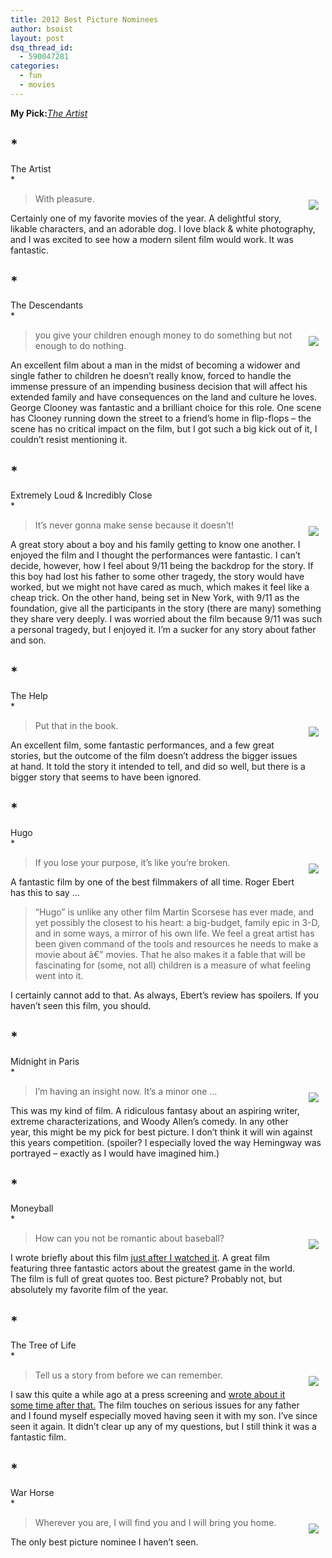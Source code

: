 ```yaml
---
title: 2012 Best Picture Nominees
author: bsoist
layout: post
dsq_thread_id:
  - 590047281
categories:
  - fun
  - movies
---
```

**My Pick:***<u>The Artist</u>*

## *  
The Artist  
*

<div style="float:right;padding:10px;">
  <a href="http://www.amazon.com/gp/product/B0059XTUMC/ref=as_li_ss_il?ie=UTF8&#038;tag=weifyoasme-20&#038;linkCode=as2&#038;camp=1789&#038;creative=390957&#038;creativeASIN=B0059XTUMC"><img border="0" src="http://ws.assoc-amazon.com/widgets/q?_encoding=UTF8&#038;Format=_SL110_&#038;ASIN=B0059XTUMC&#038;MarketPlace=US&#038;ID=AsinImage&#038;WS=1&#038;tag=weifyoasme-20&#038;ServiceVersion=20070822" /></a><img src="http://www.assoc-amazon.com/e/ir?t=weifyoasme-20&#038;l=as2&#038;o=1&#038;a=B0059XTUMC" width="1" height="1" border="0" alt="" style="border:none !important; margin:0px !important;" />
</div>

> With pleasure. 

Certainly one of my favorite movies of the year. A delightful story, likable characters, and an adorable dog. I love black & white photography, and I was excited to see how a modern silent film would work. It was fantastic. 

## *  
The Descendants  
*

<div style="float:right;padding:10px;">
  <a href="http://www.amazon.com/gp/product/B004UXUX7S/ref=as_li_ss_il?ie=UTF8&#038;tag=weifyoasme-20&#038;linkCode=as2&#038;camp=1789&#038;creative=390957&#038;creativeASIN=B004UXUX7S"><img border="0" src="http://ws.assoc-amazon.com/widgets/q?_encoding=UTF8&#038;Format=_SL110_&#038;ASIN=B004UXUX7S&#038;MarketPlace=US&#038;ID=AsinImage&#038;WS=1&#038;tag=weifyoasme-20&#038;ServiceVersion=20070822" /></a><img src="http://www.assoc-amazon.com/e/ir?t=weifyoasme-20&#038;l=as2&#038;o=1&#038;a=B004UXUX7S" width="1" height="1" border="0" alt="" style="border:none !important; margin:0px !important;" /></p>
</div>

> you give your children enough money to do something but not enough to do nothing. 

An excellent film about a man in the midst of becoming a widower and single father to children he doesn&#8217;t really know, forced to handle the immense pressure of an impending business decision that will affect his extended family and have consequences on the land and culture he loves. George Clooney was fantastic and a brilliant choice for this role. One scene has Clooney running down the street to a friend&#8217;s home in flip-flops &#8211; the scene has no critical impact on the film, but I got such a big kick out of it, I couldn&#8217;t resist mentioning it. 

## *  
Extremely Loud & Incredibly Close  
*

<div style="float:right;padding:10px;">
  <a href="http://www.amazon.com/gp/product/B0077ATSU4/ref=as_li_ss_il?ie=UTF8&#038;tag=weifyoasme-20&#038;linkCode=as2&#038;camp=1789&#038;creative=390957&#038;creativeASIN=B0077ATSU4"><img border="0" src="http://ws.assoc-amazon.com/widgets/q?_encoding=UTF8&#038;Format=_SL110_&#038;ASIN=B0077ATSU4&#038;MarketPlace=US&#038;ID=AsinImage&#038;WS=1&#038;tag=weifyoasme-20&#038;ServiceVersion=20070822" /></a><img src="http://www.assoc-amazon.com/e/ir?t=weifyoasme-20&#038;l=as2&#038;o=1&#038;a=B0077ATSU4" width="1" height="1" border="0" alt="" style="border:none !important; margin:0px !important;" /></p>
</div>

> It&#8217;s never gonna make sense because it doesn&#8217;t! 

A great story about a boy and his family getting to know one another. I enjoyed the film and I thought the performances were fantastic. I can&#8217;t decide, however, how I feel about 9/11 being the backdrop for the story. If this boy had lost his father to some other tragedy, the story would have worked, but we might not have cared as much, which makes it feel like a cheap trick. On the other hand, being set in New York, with 9/11 as the foundation, give all the participants in the story (there are many) something they share very deeply. I was worried about the film because 9/11 was such a personal tragedy, but I enjoyed it. I&#8217;m a sucker for any story about father and son. 

## *  
The Help  
*

<div style="float:right;padding:10px;">
  <a href="http://www.amazon.com/gp/product/B006IGZWB2/ref=as_li_ss_il?ie=UTF8&#038;tag=weifyoasme-20&#038;linkCode=as2&#038;camp=1789&#038;creative=390957&#038;creativeASIN=B006IGZWB2"><img border="0" src="http://ws.assoc-amazon.com/widgets/q?_encoding=UTF8&#038;Format=_SL110_&#038;ASIN=B006IGZWB2&#038;MarketPlace=US&#038;ID=AsinImage&#038;WS=1&#038;tag=weifyoasme-20&#038;ServiceVersion=20070822" /></a><img src="http://www.assoc-amazon.com/e/ir?t=weifyoasme-20&#038;l=as2&#038;o=1&#038;a=B006IGZWB2" width="1" height="1" border="0" alt="" style="border:none !important; margin:0px !important;" /></p>
</div>

> Put that in the book. 

An excellent film, some fantastic performances, and a few great stories, but the outcome of the film doesn&#8217;t address the bigger issues at hand. It told the story it intended to tell, and did so well, but there is a bigger story that seems to have been ignored. 

## *  
Hugo  
*

<div style="float:right;padding:10px;">
  <a href="http://www.amazon.com/gp/product/B006OAXL92/ref=as_li_ss_il?ie=UTF8&#038;tag=weifyoasme-20&#038;linkCode=as2&#038;camp=1789&#038;creative=390957&#038;creativeASIN=B006OAXL92"><img border="0" src="http://ws.assoc-amazon.com/widgets/q?_encoding=UTF8&#038;Format=_SL110_&#038;ASIN=B006OAXL92&#038;MarketPlace=US&#038;ID=AsinImage&#038;WS=1&#038;tag=weifyoasme-20&#038;ServiceVersion=20070822" /></a><img src="http://www.assoc-amazon.com/e/ir?t=weifyoasme-20&#038;l=as2&#038;o=1&#038;a=B006OAXL92" width="1" height="1" border="0" alt="" style="border:none !important; margin:0px !important;" /></p>
</div>

> If you lose your purpose, it&#8217;s like you&#8217;re broken. 

<div>
  A fantastic film by one of the best filmmakers of all time. Roger Ebert has this to say &#8230;</p> 
  
  <blockquote>
    <p>
      &#8220;Hugo&#8221; is unlike any other film Martin Scorsese has ever made, and yet possibly the closest to his heart: a big-budget, family epic in 3-D, and in some ways, a mirror of his own life. We feel a great artist has been given command of the tools and resources he needs to make a movie about â€” movies. That he also makes it a fable that will be fascinating for (some, not all) children is a measure of what feeling went into it.
    </p>
  </blockquote>
  
  <p>
    I certainly cannot add to that. As always, Ebert&#8217;s review has spoilers. If you haven&#8217;t seen this film, you should.
  </p>
</div>

## *  
Midnight in Paris  
*

<div style="float:right;padding:10px;">
  <a href="http://www.amazon.com/gp/product/B006O5Y0SS/ref=as_li_ss_il?ie=UTF8&#038;tag=weifyoasme-20&#038;linkCode=as2&#038;camp=1789&#038;creative=390957&#038;creativeASIN=B006O5Y0SS"><img border="0" src="http://ws.assoc-amazon.com/widgets/q?_encoding=UTF8&#038;Format=_SL110_&#038;ASIN=B006O5Y0SS&#038;MarketPlace=US&#038;ID=AsinImage&#038;WS=1&#038;tag=weifyoasme-20&#038;ServiceVersion=20070822" /></a><img src="http://www.assoc-amazon.com/e/ir?t=weifyoasme-20&#038;l=as2&#038;o=1&#038;a=B006O5Y0SS" width="1" height="1" border="0" alt="" style="border:none !important; margin:0px !important;" /></p>
</div>

> I&#8217;m having an insight now. It&#8217;s a minor one &#8230; 

This was my kind of film. A ridiculous fantasy about an aspiring writer, extreme characterizations, and Woody Allen&#8217;s comedy. In any other year, this might be my pick for best picture. I don&#8217;t think it will win against this years competition. (spoiler? I especially loved the way Hemingway was portrayed &#8211; exactly as I would have imagined him.) 

## *  
Moneyball  
*

<div style="float:right;padding:10px;">
  <a href="http://www.amazon.com/gp/product/B006MQRLSA/ref=as_li_ss_il?ie=UTF8&#038;tag=weifyoasme-20&#038;linkCode=as2&#038;camp=1789&#038;creative=390957&#038;creativeASIN=B006MQRLSA"><img border="0" src="http://ws.assoc-amazon.com/widgets/q?_encoding=UTF8&#038;Format=_SL110_&#038;ASIN=B006MQRLSA&#038;MarketPlace=US&#038;ID=AsinImage&#038;WS=1&#038;tag=weifyoasme-20&#038;ServiceVersion=20070822" /></a><img src="http://www.assoc-amazon.com/e/ir?t=weifyoasme-20&#038;l=as2&#038;o=1&#038;a=B006MQRLSA" width="1" height="1" border="0" alt="" style="border:none !important; margin:0px !important;" /></p>
</div>

> How can you not be romantic about baseball? 

I wrote briefly about this film [just after I watched it][1]. A great film featuring three fantastic actors about the greatest game in the world. The film is full of great quotes too. Best picture? Probably not, but absolutely my favorite film of the year. 

## *  
The Tree of Life  
*

<div style="float:right;padding:10px;">
  <a href="http://www.amazon.com/gp/product/B005UKJX4E/ref=as_li_ss_il?ie=UTF8&#038;tag=weifyoasme-20&#038;linkCode=as2&#038;camp=1789&#038;creative=390957&#038;creativeASIN=B005UKJX4E"><img border="0" src="http://ws.assoc-amazon.com/widgets/q?_encoding=UTF8&#038;Format=_SL110_&#038;ASIN=B005UKJX4E&#038;MarketPlace=US&#038;ID=AsinImage&#038;WS=1&#038;tag=weifyoasme-20&#038;ServiceVersion=20070822" /></a><img src="http://www.assoc-amazon.com/e/ir?t=weifyoasme-20&#038;l=as2&#038;o=1&#038;a=B005UKJX4E" width="1" height="1" border="0" alt="" style="border:none !important; margin:0px !important;" /></p>
</div>

> Tell us a story from before we can remember. 

I saw this quite a while ago at a press screening and [wrote about it some time after that.][2] The film touches on serious issues for any father and I found myself especially moved having seen it with my son. I&#8217;ve since seen it again. It didn&#8217;t clear up any of my questions, but I still think it was a fantastic film. 

## *  
War Horse  
*

<div style="float:right;padding:10px;">
  <a href="http://www.amazon.com/gp/product/B0072GPQ72/ref=as_li_ss_il?ie=UTF8&#038;tag=weifyoasme-20&#038;linkCode=as2&#038;camp=1789&#038;creative=390957&#038;creativeASIN=B0072GPQ72"><img border="0" src="http://ws.assoc-amazon.com/widgets/q?_encoding=UTF8&#038;Format=_SL110_&#038;ASIN=B0072GPQ72&#038;MarketPlace=US&#038;ID=AsinImage&#038;WS=1&#038;tag=weifyoasme-20&#038;ServiceVersion=20070822" /></a><img src="http://www.assoc-amazon.com/e/ir?t=weifyoasme-20&#038;l=as2&#038;o=1&#038;a=B0072GPQ72" width="1" height="1" border="0" alt="" style="border:none !important; margin:0px !important;" /></p>
</div>

> Wherever you are, I will find you and I will bring you home. 

The only best picture nominee I haven&#8217;t seen.

 [1]: http://whsjr.soistmann.com/oped/2012/01/28/january-movie-month/
 [2]: http://whsjr.soistmann.com/oped/2011/07/13/leftover-movie-reviews/
